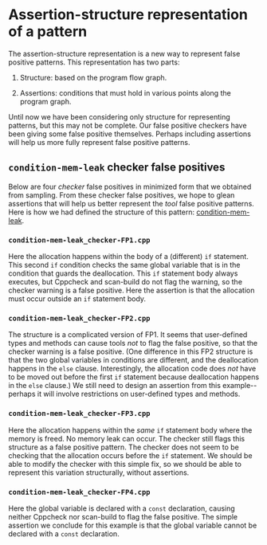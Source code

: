 # Assertion-structure representation of a pattern

The assertion-structure representation is a new way to represent false positive
patterns. This representation has two parts:

 1. Structure: based on the program flow graph.

 2. Assertions: conditions that must hold in various points along the program graph.

Until now we have been considering only structure for representing patterns, but
this may not be complete. Our false positive checkers have been giving some
false positive themselves. Perhaps including assertions will help us more fully
represent false positive patterns.


## `condition-mem-leak` checker false positives

Below are four *checker* false positives in minimized form that we obtained from
sampling. From these checker false positives, we hope to glean assertions that
will help us better represent the *tool* false positive patterns. Here is how we
had defined the structure of this pattern:
[condition-mem-leak](https://github.iu.edu/SEDS/mangrove/wiki/Conditional-Mem-Leak-FP).

### `condition-mem-leak_checker-FP1.cpp`

Here the allocation happens within the body of a (different) `if` statement.
This second `if` condition checks the same global variable that is in the
condition that guards the deallocation. This `if` statement body always
executes, but Cppcheck and scan-build do not flag the warning, so the checker
warning is a false positive. Here the assertion is that the allocation must
occur outside an `if` statement body.

### `condition-mem-leak_checker-FP2.cpp`

The structure is a complicated version of FP1. It seems that user-defined types
and methods can cause tools *not* to flag the false positive, so that the
checker warning is a false positive. (One difference in this FP2 structure is
that the two global variables in conditions are different, and the deallocation
happens in the `else` clause. Interestingly, the allocation code does *not* have
to be moved out before the first `if` statement because deallocation happens in
the `else` clause.) We still need to design an assertion from this example--perhaps 
it will involve restrictions on user-defined types and methods.

### `condition-mem-leak_checker-FP3.cpp`

Here the allocation happens within the *same* `if` statement body where the
memory is freed. No memory leak can occur. The checker still flags this
structure as a false positive pattern. The checker does not seem to be checking
that the allocation occurs before the `if` statement. We should be able to
modify the checker with this simple fix, so we should be able to represent this 
variation structurally, without assertions.

### `condition-mem-leak_checker-FP4.cpp`

Here the global variable is declared with a `const` declaration, causing neither
Cppcheck nor scan-build to flag the false positive. The simple assertion we
conclude for this example is that the global variable cannot be declared with a
`const` declaration.
